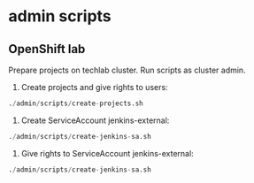 # admin scripts


## OpenShift lab

Prepare projects on techlab cluster. Run scripts as cluster admin.

1. Create projects and give rights to users:

  ```s
  ./admin/scripts/create-projects.sh
  ```

1. Create ServiceAccount jenkins-external:

  ```s
  ./admin/scripts/create-jenkins-sa.sh
  ```

1. Give rights to ServiceAccount jenkins-external:

  ```s
  ./admin/scripts/create-jenkins-sa.sh
  ```


